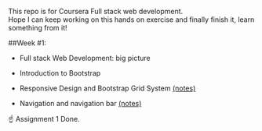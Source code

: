 This repo is for Coursera Full stack web development.    
Hope I can keep working on this hands on exercise and finally finish it, learn something from it!

##Week #1:
* Full stack Web Development: big picture
- Introduction to Bootstrap 
* Responsive Design and Bootstrap Grid System [(notes)](https://www.evernote.com/l/ATE_oTi9b_5AUYx8sWqcDT8GdKppAITGFm0)
- Navigation and navigation bar [(notes)](https://www.evernote.com/l/ATFixSFcAuRFMLimRY2LOX80JaugBWK_E0c)

:point_up: Assignment 1 Done.
